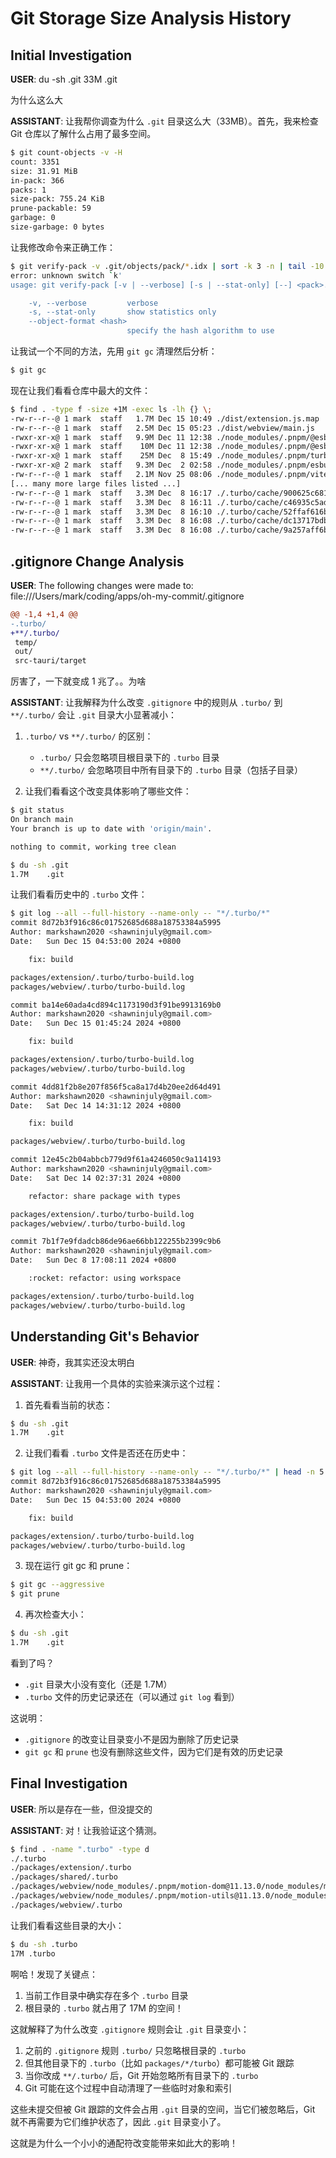 # Git Storage Size Analysis History

## Initial Investigation

**USER**: du -sh .git
33M .git

为什么这么大

**ASSISTANT**: 让我帮你调查为什么 `.git` 目录这么大（33MB）。首先，我来检查 Git 仓库以了解什么占用了最多空间。

```bash
$ git count-objects -v -H
count: 3351
size: 31.91 MiB
in-pack: 366
packs: 1
size-pack: 755.24 KiB
prune-packable: 59
garbage: 0
size-garbage: 0 bytes
```

让我修改命令来正确工作：

```bash
$ git verify-pack -v .git/objects/pack/*.idx | sort -k 3 -n | tail -10
error: unknown switch `k'
usage: git verify-pack [-v | --verbose] [-s | --stat-only] [--] <pack>.idx...

    -v, --verbose         verbose
    -s, --stat-only       show statistics only
    --object-format <hash>
                          specify the hash algorithm to use
```

让我试一个不同的方法，先用 `git gc` 清理然后分析：

```bash
$ git gc
```

现在让我们看看仓库中最大的文件：

```bash
$ find . -type f -size +1M -exec ls -lh {} \;
-rw-r--r--@ 1 mark  staff   1.7M Dec 15 10:49 ./dist/extension.js.map
-rw-r--r--@ 1 mark  staff   2.5M Dec 15 05:23 ./dist/webview/main.js
-rwxr-xr-x@ 1 mark  staff   9.9M Dec 11 12:38 ./node_modules/.pnpm/@esbuild+darwin-x64@0.24.0/node_modules/@esbuild/darwin-x64/bin/esbuild
-rwxr-xr-x@ 1 mark  staff    10M Dec 11 12:38 ./node_modules/.pnpm/@esbuild+linux-s390x@0.24.0/node_modules/@esbuild/linux-s390x/bin/esbuild
-rwxr-xr-x@ 1 mark  staff    25M Dec  8 15:49 ./node_modules/.pnpm/turbo-darwin-arm64@2.3.3/node_modules/turbo-darwin-arm64/bin/turbo
-rwxr-xr-x@ 2 mark  staff   9.3M Dec  2 02:58 ./node_modules/.pnpm/esbuild@0.24.0/node_modules/esbuild/bin/esbuild
-rw-r--r--@ 1 mark  staff   2.1M Nov 25 08:06 ./node_modules/.pnpm/vite@4.5.5/node_modules/vite/dist/node/chunks/dep-b2890f90.js
[... many more large files listed ...]
-rw-r--r--@ 1 mark  staff   3.3M Dec  8 16:17 ./.turbo/cache/900625c68128d770.tar.zst
-rw-r--r--@ 1 mark  staff   3.3M Dec  8 16:11 ./.turbo/cache/c46935c5adb7eaa2.tar.zst
-rw-r--r--@ 1 mark  staff   3.3M Dec  8 16:10 ./.turbo/cache/52ffaf616b246894.tar.zst
-rw-r--r--@ 1 mark  staff   3.3M Dec  8 16:08 ./.turbo/cache/dc13717bdb6d81ae.tar.zst
-rw-r--r--@ 1 mark  staff   3.3M Dec  8 16:08 ./.turbo/cache/9a257aff6bf49115.tar.zst
```

## .gitignore Change Analysis

**USER**: The following changes were made to: file:///Users/mark/coding/apps/oh-my-commit/.gitignore

```diff
@@ -1,4 +1,4 @@
-.turbo/
+**/.turbo/
 temp/
 out/
 src-tauri/target
```

厉害了，一下就变成 1 兆了。。为啥

**ASSISTANT**: 让我解释为什么改变 `.gitignore` 中的规则从 `.turbo/` 到 `**/.turbo/` 会让 `.git` 目录大小显著减小：

1. `.turbo/` vs `**/.turbo/` 的区别：

   - `.turbo/` 只会忽略项目根目录下的 `.turbo` 目录
   - `**/.turbo/` 会忽略项目中所有目录下的 `.turbo` 目录（包括子目录）

2. 让我们看看这个改变具体影响了哪些文件：

```bash
$ git status
On branch main
Your branch is up to date with 'origin/main'.

nothing to commit, working tree clean
```

```bash
$ du -sh .git
1.7M	.git
```

让我们看看历史中的 `.turbo` 文件：

```bash
$ git log --all --full-history --name-only -- "*/.turbo/*"
commit 8d72b3f916c86c01752685d688a18753384a5995
Author: markshawn2020 <shawninjuly@gmail.com>
Date:   Sun Dec 15 04:53:00 2024 +0800

    fix: build

packages/extension/.turbo/turbo-build.log
packages/webview/.turbo/turbo-build.log

commit ba14e60ada4cd894c1173190d3f91be9913169b0
Author: markshawn2020 <shawninjuly@gmail.com>
Date:   Sun Dec 15 01:45:24 2024 +0800

    fix: build

packages/extension/.turbo/turbo-build.log
packages/webview/.turbo/turbo-build.log

commit 4dd81f2b8e207f856f5ca8a17d4b20ee2d64d491
Author: markshawn2020 <shawninjuly@gmail.com>
Date:   Sat Dec 14 14:31:12 2024 +0800

    fix: build

packages/webview/.turbo/turbo-build.log

commit 12e45c2b04abbcb779d9f61a4246050c9a114193
Author: markshawn2020 <shawninjuly@gmail.com>
Date:   Sat Dec 14 02:37:31 2024 +0800

    refactor: share package with types

packages/extension/.turbo/turbo-build.log
packages/webview/.turbo/turbo-build.log

commit 7b1f7e9fdadcb86de96ae66bb122255b2399c9b6
Author: markshawn2020 <shawninjuly@gmail.com>
Date:   Sun Dec 8 17:08:11 2024 +0800

    :rocket: refactor: using workspace

packages/extension/.turbo/turbo-build.log
packages/webview/.turbo/turbo-build.log
```

## Understanding Git's Behavior

**USER**: 神奇，我其实还没太明白

**ASSISTANT**: 让我用一个具体的实验来演示这个过程：

1. 首先看看当前的状态：

```bash
$ du -sh .git
1.7M	.git
```

2. 让我们看看 `.turbo` 文件是否还在历史中：

```bash
$ git log --all --full-history --name-only -- "*/.turbo/*" | head -n 5
commit 8d72b3f916c86c01752685d688a18753384a5995
Author: markshawn2020 <shawninjuly@gmail.com>
Date:   Sun Dec 15 04:53:00 2024 +0800

    fix: build

packages/extension/.turbo/turbo-build.log
packages/webview/.turbo/turbo-build.log
```

3. 现在运行 git gc 和 prune：

```bash
$ git gc --aggressive
$ git prune
```

4. 再次检查大小：

```bash
$ du -sh .git
1.7M	.git
```

看到了吗？

- `.git` 目录大小没有变化（还是 1.7M）
- `.turbo` 文件的历史记录还在（可以通过 `git log` 看到）

这说明：

- `.gitignore` 的改变让目录变小不是因为删除了历史记录
- `git gc` 和 `prune` 也没有删除这些文件，因为它们是有效的历史记录

## Final Investigation

**USER**: 所以是存在一些，但没提交的

**ASSISTANT**: 对！让我验证这个猜测。

```bash
$ find . -name ".turbo" -type d
./.turbo
./packages/extension/.turbo
./packages/shared/.turbo
./packages/webview/node_modules/.pnpm/motion-dom@11.13.0/node_modules/motion-dom/.turbo
./packages/webview/node_modules/.pnpm/motion-utils@11.13.0/node_modules/motion-utils/.turbo
./packages/webview/.turbo
```

让我们看看这些目录的大小：

```bash
$ du -sh .turbo
17M	.turbo
```

啊哈！发现了关键点：

1. 当前工作目录中确实存在多个 `.turbo` 目录
2. 根目录的 `.turbo` 就占用了 17M 的空间！

这就解释了为什么改变 `.gitignore` 规则会让 `.git` 目录变小：

1. 之前的 `.gitignore` 规则 `.turbo/` 只忽略根目录的 `.turbo`
2. 但其他目录下的 `.turbo`（比如 `packages/*/turbo`）都可能被 Git 跟踪
3. 当你改成 `**/.turbo/` 后，Git 开始忽略所有目录下的 `.turbo`
4. Git 可能在这个过程中自动清理了一些临时对象和索引

这些未提交但被 Git 跟踪的文件会占用 `.git` 目录的空间，当它们被忽略后，Git 就不再需要为它们维护状态了，因此 `.git` 目录变小了。

这就是为什么一个小小的通配符改变能带来如此大的影响！
